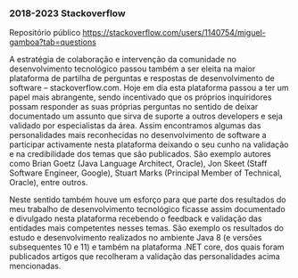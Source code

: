 ### 2018-2023 Stackoverflow

Repositório público https://stackoverflow.com/users/1140754/miguel-gamboa?tab=questions

A estratégia de colaboração e intervenção da comunidade no desenvolvimento tecnológico passou 
também a ser eleita na maior plataforma de partilha de perguntas e respostas de desenvolvimento 
de software – stackoverflow.com. Hoje em dia esta plataforma passou a ter um papel mais 
abrangente, sendo incentivado que os próprios inquiridores possam responder as suas próprias 
perguntas no sentido de deixar documentado um assunto que sirva de suporte a outros developers e 
seja validado por especialistas da área. Assim encontramos algumas das personalidades mais 
reconhecidas no desenvolvimento de software a participar activamente nesta plataforma deixando o 
seu cunho na validação e na credibilidade dos temas que são publicados. São exemplo autores como 
Brian Goetz (Java Language Architect, Oracle), Jon Skeet (Staff Software Engineer, Google), 
Stuart Marks (Principal Member of Technical, Oracle), entre outros.

Neste sentido também houve um esforço para que parte dos resultados do meu trabalho de 
desenvolvimento tecnológico ficasse assim documentado e divulgado nesta plataforma recebendo o 
feedback e validação das entidades mais competentes nesses temas. São exemplo os resultados do 
estudo e desenvolvimento realizados no ambiente Java 8 (e versões subsequentes 10 e 11) e também 
na plataforma .NET core, dos quais foram publicados artigos que recolheram a validação das 
personalidades acima mencionadas.
